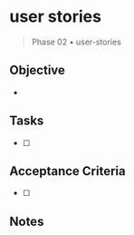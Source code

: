 # user stories

> Phase 02 • user-stories

## Objective
- 

## Tasks
- [ ] 

## Acceptance Criteria
- [ ] 

## Notes

